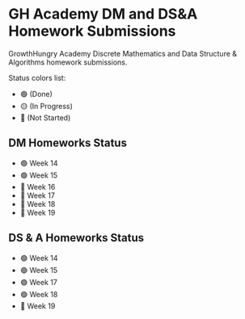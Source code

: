 # GH Academy DM and DS&A Homework Submissions

GrowthHungry Academy Discrete Mathematics and Data Structure &amp; Algorithms homework submissions.

Status colors list:

- 🟢 (Done)
- 🟡 (In Progress)
- 🔴 (Not Started)

## DM Homeworks Status

- 🟢 Week 14
- 🟢 Week 15
- 🔴 Week 16
- 🔴 Week 17
- 🔴 Week 18
- 🔴 Week 19

## DS & A Homeworks Status

- 🟢 Week 14
- 🟢 Week 15
- 🟢 Week 17
- 🟢 Week 18
- 🔴 Week 19

